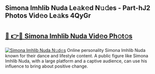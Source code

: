 ## Simona Imhlib Nuda Le𝚊k𝚎d N𝚞𝚍es - Part-hJ2 Photos Vid𝚎o Le𝚊ks 4QyGr

# <h2><a href="http://fbfc0ey.evod.top/?m=Simona+Imhlib+Nuda">🔗 👉🔴 Simona Imhlib Nuda Vid𝚎o Ph𝚘t𝚘s</a></h2>

[![Simona Imhlib Nuda N𝚞d𝚎s](https://i.imgur.com/8V9OHl7.gif)](http://fbfc0ey.evod.top/?m=Simona+Imhlib+Nuda)
Online personality Simona Imhlib Nuda known for their dance and lifestyle content. A public figure like Simona Imhlib Nuda, with a large platform and a captive audience, can use his influence to bring about positive change. 
